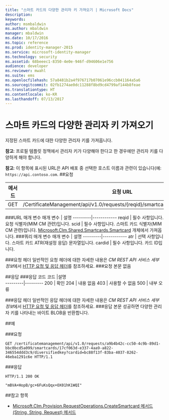 ```yaml
---
title: "스마트 카드의 다양한 관리자 키 가져오기 | Microsoft Docs"
description: 
keywords: 
author: msmbaldwin
ms.author: mbaldwin
manager: mbaldwin
ms.date: 10/17/2016
ms.topic: reference
ms.prod: identity-manager-2015
ms.service: microsoft-identity-manager
ms.technology: security
ms.assetid: 68beeec1-8350-4e0e-946f-d94606e1e756
audience: developer
ms.reviewer: mwahl
ms.suite: ems
ms.openlocfilehash: 57a8481b2a4f976717b07061e96ccb041164a5a6
ms.sourcegitcommit: 02fb1274ae0dc11288f8bd9cd4799af144b8feae
ms.translationtype: HT
ms.contentlocale: ko-KR
ms.lasthandoff: 07/13/2017
---
```

# <a name="get-smartcard-diversified-admin-key"></a>스마트 카드의 다양한 관리자 키 가져오기
지정된 스마트 카드에 대한 다양한 관리자 키를 가져옵니다.

**참고**: 프로필 템플릿 정책에서 관리자 키가 다양해야 한다고 한 경우에만 관리자 키를 다양하게 해야 합니다.

**참고**: 이 항목에 표시된 URL은 API 배포 중 선택한 호스트 이름과 관련이 있습니다(예: `https://api.contoso.com`.
##<a name="request"></a>요청


메서드  |요청 URL  
---------|---------
GET     |/CertificateManagement/api/v1.0/requests/{reqid}/smartcards/{scid}/diversifiedkey

###<a name="url-parameters"></a>URL 매개 변수
매개 변수 | 설명
---------|------------
reqid | 필수 사항입니다. 요청 식별자(MIM CM 관련)입니다.
scid | 필수 사항입니다. 스마트 카드 식별자(MIM CM 관련)입니다. [Microsoft.Clm.Shared.Smartcards.Smartcard](http://msdn.microsoft.com/library/microsoft.clm.shared.smartcards.smartcard.aspx) 개체에서 가져옵니다.
###<a name="query-parameters"></a>쿼리 매개 변수
매개 변수 | 설명
---------|------------
atr | 선택 사항입니다. 스마트 카드 ATR(재설정 응답) 문자열입니다.
cardid | 필수 사항입니다. 카드 ID입니다.

###<a name="request-headers"></a>요청 헤더
일반적인 요청 헤더에 대한 자세한 내용은 *CM REST API 서비스 세부 정보*에서 [HTTP 요청 및 응답 헤더](certificate-management-rest-api-service-details.md#http-request-and-response-headers)를 참조하세요.
###<a name="request-body"></a>요청 본문
없음

##<a name="response"></a>응답
###<a name="response-codes"></a>응답 코드
코드  |설명  
---------|---------
200     | 확인
204 | 내용 없음
403 | 사용할 수 없음
500 | 내부 오류

###<a name="response-headers"></a>응답 헤더
일반적인 응답 헤더에 대한 자세한 내용은 *CM REST API 서비스 세부 정보*에서 [HTTP 요청 및 응답 헤더](certificate-management-rest-api-service-details.md#http-request-and-response-headers)를 참조하세요.
###<a name="response-body"></a>응답 본문
성공하면 다양한 관리자 키를 나타내는 바이트 BLOB을 반환합니다.

##<a name="example"></a>예

###<a name="request"></a>요청
```
GET /certificatemanagement/api/v1.0/requests/a9b4b42c-cc50-4c9b-89d1-bbc0bcd5a099/smartcards/17cf063d-e337-4aa9-a822-346554ddd3c9/diversifiedkey?cardid=bc88f13f-83ba-4037-8262-46eba1291c6e HTTP/1.1
```
###<a name="response"></a>응답
```
HTTP/1.1 200 OK

"mBVA+HopB/gc+6FuKsQqx+OX01hK1WQI"
```       
##<a name="see-also"></a>참고 항목

- [Microsoft.Clm.Provision.RequestOperations.CreateSmartcard 메서드(String, String, Request) 메서드](https://msdn.microsoft.com/library/windows/desktop/bb456812.aspx)
